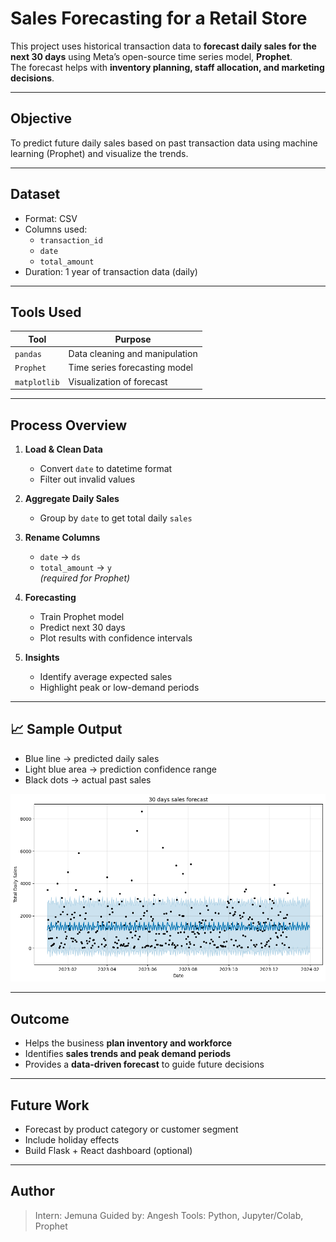 #  Sales Forecasting for a Retail Store

This project uses historical transaction data to **forecast daily sales for the next 30 days** using Meta’s open-source time series model, **Prophet**.  
The forecast helps with **inventory planning, staff allocation, and marketing decisions**.

---

##  Objective

To predict future daily sales based on past transaction data using machine learning (Prophet) and visualize the trends.

---

##  Dataset

- Format: CSV
- Columns used:
  - `transaction_id`
  - `date`
  - `total_amount`
- Duration: 1 year of transaction data (daily)

---

##  Tools Used

| Tool        | Purpose                          |
|-------------|----------------------------------|
| `pandas`    | Data cleaning and manipulation   |
| `Prophet`   | Time series forecasting model    |
| `matplotlib`| Visualization of forecast        |

---

## Process Overview

1. **Load & Clean Data**
   - Convert `date` to datetime format
   - Filter out invalid values

2. **Aggregate Daily Sales**
   - Group by `date` to get total daily `sales`

3. **Rename Columns**
   - `date` → `ds`  
   - `total_amount` → `y`  
   *(required for Prophet)*

4. **Forecasting**
   - Train Prophet model
   - Predict next 30 days
   - Plot results with confidence intervals

5. **Insights**
   - Identify average expected sales
   - Highlight peak or low-demand periods

---

## 📈 Sample Output

- Blue line → predicted daily sales  
- Light blue area → prediction confidence range  
- Black dots → actual past sales

<p align="center">
  <img src="Forecast_analysis.png" alt="30 Day Sales Forecast" width="600"/>
</p>

---

## Outcome

- Helps the business **plan inventory and workforce**
- Identifies **sales trends and peak demand periods**
- Provides a **data-driven forecast** to guide future decisions

---

##  Future Work

- Forecast by product category or customer segment
- Include holiday effects
- Build Flask + React dashboard (optional)

---

## Author

> Intern: Jemuna
> Guided by: Angesh 
> Tools: Python, Jupyter/Colab, Prophet

